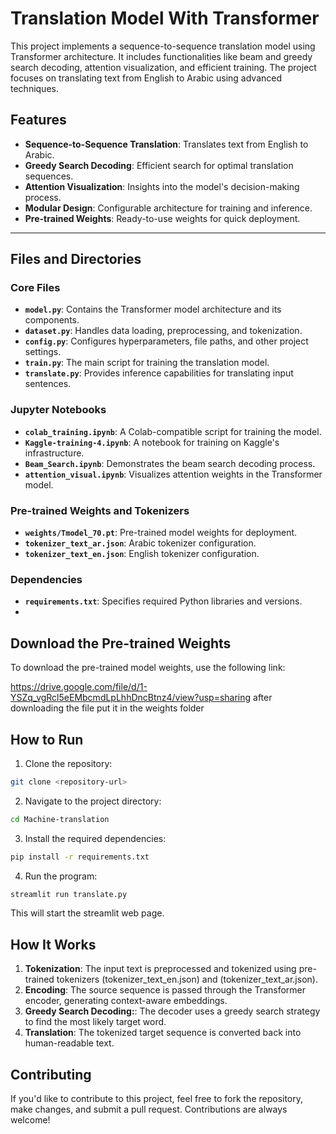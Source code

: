 # Translation Model With Transformer

This project implements a sequence-to-sequence translation model using Transformer architecture. It includes functionalities like beam and greedy search decoding, attention visualization, and efficient training. The project focuses on translating text from English to Arabic using advanced techniques.

## Features

- **Sequence-to-Sequence Translation**: Translates text from English to Arabic.
- **Greedy Search Decoding**: Efficient search for optimal translation sequences.
- **Attention Visualization**: Insights into the model's decision-making process.
- **Modular Design**: Configurable architecture for training and inference.
- **Pre-trained Weights**: Ready-to-use weights for quick deployment.

---

## Files and Directories

### Core Files
- **`model.py`**: Contains the Transformer model architecture and its components.
- **`dataset.py`**: Handles data loading, preprocessing, and tokenization.
- **`config.py`**: Configures hyperparameters, file paths, and other project settings.
- **`train.py`**: The main script for training the translation model.
- **`translate.py`**: Provides inference capabilities for translating input sentences.

### Jupyter Notebooks
- **`colab_training.ipynb`**: A Colab-compatible script for training the model.
- **`Kaggle-training-4.ipynb`**: A notebook for training on Kaggle's infrastructure.
- **`Beam_Search.ipynb`**: Demonstrates the beam search decoding process.
- **`attention_visual.ipynb`**: Visualizes attention weights in the Transformer model.

### Pre-trained Weights and Tokenizers
- **`weights/Tmodel_70.pt`**: Pre-trained model weights for deployment.
- **`tokenizer_text_ar.json`**: Arabic tokenizer configuration.
- **`tokenizer_text_en.json`**: English tokenizer configuration.

### Dependencies
- **`requirements.txt`**: Specifies required Python libraries and versions.
- 

## Download the Pre-trained Weights

To download the pre-trained model weights, use the following link:

https://drive.google.com/file/d/1-YSZq_vgRcl5eEMbcmdLpLhhDncBtnz4/view?usp=sharing
after downloading the file put it in the weights folder

## How to Run

1. Clone the repository:

```bash
git clone <repository-url>
```

2. Navigate to the project directory:

```bash
cd Machine-translation
```

3. Install the required dependencies:

```bash
pip install -r requirements.txt
```

4. Run the program:

```bash
streamlit run translate.py
```

This will start the streamlit web page.

## How It Works

1. **Tokenization**: The input text is preprocessed and tokenized using pre-trained tokenizers (tokenizer_text_en.json) and (tokenizer_text_ar.json).
2. **Encoding**: The source sequence is passed through the Transformer encoder, generating context-aware embeddings.
3. **Greedy Search Decoding:**: The decoder uses a greedy search strategy to find the most likely target word.
4. **Translation**: The tokenized target sequence is converted back into human-readable text.


## Contributing

If you'd like to contribute to this project, feel free to fork the repository, make changes, and submit a pull request. Contributions are always welcome!
